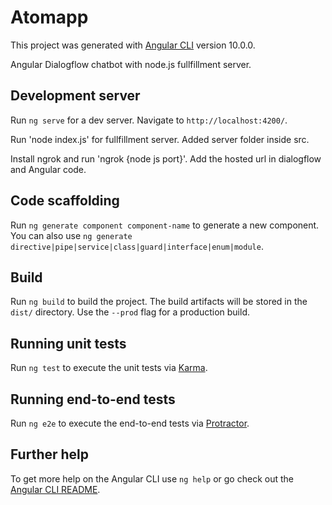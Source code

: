 # Atomapp

This project was generated with [Angular CLI](https://github.com/angular/angular-cli) version 10.0.0.

Angular Dialogflow chatbot with node.js fullfillment server.

## Development server

Run `ng serve` for a dev server. Navigate to `http://localhost:4200/`. 

Run 'node index.js' for fullfillment server. Added server folder inside src.

Install ngrok and run 'ngrok {node js port}'. Add the hosted url in dialogflow and Angular code.

## Code scaffolding

Run `ng generate component component-name` to generate a new component. You can also use `ng generate directive|pipe|service|class|guard|interface|enum|module`.

## Build

Run `ng build` to build the project. The build artifacts will be stored in the `dist/` directory. Use the `--prod` flag for a production build.

## Running unit tests

Run `ng test` to execute the unit tests via [Karma](https://karma-runner.github.io).

## Running end-to-end tests

Run `ng e2e` to execute the end-to-end tests via [Protractor](http://www.protractortest.org/).

## Further help

To get more help on the Angular CLI use `ng help` or go check out the [Angular CLI README](https://github.com/angular/angular-cli/blob/master/README.md).
